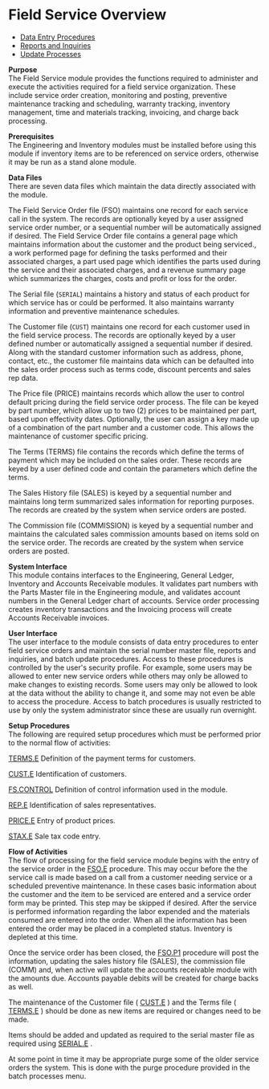 # Field Service Overview

<PageHeader />

- [Data Entry Procedures](FS-ENTRY/README.md)
- [Reports and Inquiries](FS-REPORT/README.md)
- [Update Processes](FS-PROCESS/README.md)

**Purpose**  
The Field Service module provides the functions required to administer and
execute the activities required for a field service organization. These include
service order creation, monitoring and posting, preventive maintenance
tracking and scheduling, warranty tracking, inventory management, time and
materials tracking, invoicing, and charge back processing.

**Prerequisites**  
The Engineering and Inventory modules must be installed before using this
module if inventory items are to be referenced on service orders, otherwise it
may be run as a stand alone module.

**Data Files**  
There are seven data files which maintain the data directly associated with
the module.  
  
The Field Service Order file (FSO) maintains one record for each service call
in the system. The records are optionally keyed by a user assigned service
order number, or a sequential number will be automatically assigned if
desired. The Field Service Order file contains a general page which maintains
information about the customer and the product being serviced., a work
performed page for defining the tasks performed and their associated charges,
a part used page which identifies the parts used during the service and their
associated charges, and a revenue summary page which summarizes the charges,
costs and profit or loss for the order.  
  
The Serial file (`SERIAL`) maintains a history and status of each product for
which service has or could be performed. It also maintains warranty
information and preventive maintenance schedules.  
  
The Customer file (`CUST`) maintains one record for each customer used in the
field service process. The records are optionally keyed by a user defined
number or automatically assigned a sequential number if desired. Along with
the standard customer information such as address, phone, contact, etc., the
customer file maintains data which can be defaulted into the sales order
process such as terms code, discount percents and sales rep data.  
  
The Price file (PRICE) maintains records which allow the user to control
default pricing during the field service order process. The file can be keyed
by part number, which allow up to two (2) prices to be maintained per part,
based upon effectivity dates. Optionally, the user can assign a key made up of
a combination of the part number and a customer code. This allows the
maintenance of customer specific pricing.  
  
The Terms (TERMS) file contains the records which define the terms of payment
which may be included on the sales order. These records are keyed by a user
defined code and contain the parameters which define the terms.  
  
The Sales History file (SALES) is keyed by a sequential number and maintains
long term summarized sales information for reporting purposes. The records are
created by the system when service orders are posted.  
  
The Commission file (COMMISSION) is keyed by a sequential number and maintains
the calculated sales commission amounts based on items sold on the service
order. The records are created by the system when service orders are posted.

**System Interface**  
This module contains interfaces to the Engineering, General Ledger, Inventory
and Accounts Receivable modules. It validates part numbers with the Parts
Master file in the Engineering module, and validates account numbers in the
General Ledger chart of accounts. Service order processing creates inventory
transactions and the Invoicing process will create Accounts Receivable
invoices.

**User Interface**  
The user interface to the module consists of data entry procedures to enter
field service orders and maintain the serial number master file, reports and
inquiries, and batch update procedures. Access to these procedures is
controlled by the user's security profile. For example, some users may be
allowed to enter new service orders while others may only be allowed to make
changes to existing records. Some users may only be allowed to look at the
data without the ability to change it, and some may not even be able to access
the procedure. Access to batch procedures is usually restricted to use by only
the system administrator since these are usually run overnight.

**Setup Procedures**  
The following are required setup procedures which must be performed prior to
the normal flow of activities:  
  
[TERMS.E](../../rover/AP-OVERVIEW/AP-ENTRY/TERMS-E/README.md)
Definition of the payment terms for customers.  
  
[CUST.E](../AR-OVERVIEW/AR-ENTRY/CUST-E/README.md)
Identification of customers.  
  
[FS.CONTROL](FS-ENTRY/FS-CONTROL/README.md)
Definition of control information used in the module.  
  
[REP.E](../MRK-OVERVIEW/MRK-ENTRY/REP-E/README.md)
Identification of sales representatives.  
  
[PRICE.E](../MRK-OVERVIEW/MRK-ENTRY/PRICE-E/README.md)
Entry of product prices.  
  
[STAX.E](../AR-OVERVIEW/AR-ENTRY/STAX-E/README.md)
Sale tax code entry.

**Flow of Activities**  
The flow of processing for the field service module begins with the entry of the service order in the [FSO.E](FS-ENTRY/FSO-E/README.md) procedure. This may occur before the the service call is made based on a call from a customer needing service or a scheduled preventive maintenance. In these cases basic information about the customer and the item to be serviced are entered and a service order form may be printed. This step may be skipped if desired. After the service is performed information regarding the labor expended and the materials consumed are entered into the order. When all the information has been entered the order may be placed in a completed status. Inventory is depleted at this time.
  
Once the service order has been closed, the [FSO.P1](FS-PROCESS/FSO-P1/README.md) procedure will post the information, updating the sales history file (SALES), the commission file (COMM) and, when active will update the accounts receivable module with the amounts due. Accounts payable debits will be created for charge backs as well.
  
The maintenance of the Customer file ( [CUST.E](../AR-OVERVIEW/AR-ENTRY/CUST-E/README.md) ) and the Terms file ( [TERMS.E](../../rover/AP-OVERVIEW/AP-ENTRY/TERMS-E/README.md) ) should be done as new items are required or changes need to be made.
  
Items should be added and updated as required to the serial master file as required using [SERIAL.E](FS-ENTRY/SERIAL-E/README.md) .
  
At some point in time it may be appropriate purge some of the older service
orders the system. This is done with the purge procedure provided in the batch
processes menu.  

<badge text= "Version 8.10.57" vertical="middle" />

<PageFooter />
